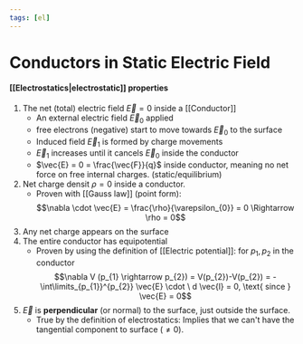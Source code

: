 ```yaml
---
tags: [el]
---
```

# Conductors in Static Electric Field
#### [[Electrostatics|electrostatic]] properties
1. The net (total) electric field $\vec{E} = 0$ inside a [[Conductor]]
	- An external electric field $\vec{E}_{0}$ applied
	- free electrons (negative) start to move towards $\vec{E}_{0}$ to the surface
	- Induced field $\vec{E}_{1}$ is formed by charge movements
	- $\vec{E}_1$ increases until it cancels $\vec{E}_{0}$ inside the conductor
	- $\vec{E} = 0 = \frac{\vec{F}}{q}$ inside conductor, meaning no net force on free internal charges. (static/equilibrium)
2. Net charge densit $\rho = 0$ inside a conductor.
	- Proven with [[Gauss law]] (point form): $$\nabla \cdot \vec{E} = \frac{\rho}{\varepsilon_{0}} = 0 \Rightarrow \rho = 0$$
3. Any net charge appears on the surface
4. The entire conductor has equipotential
	- Proven by using the definition of [[Electric potential]]:
		  for $p_{1}, p_{2}$ in the conductor $$\nabla V (p_{1} \rightarrow p_{2}) = V(p_{2})-V(p_{2}) = - \int\limits_{p_{1}}^{p_{2}} \vec{E} \cdot \ d \vec{l} = 0, \text{ since } \vec{E} = 0$$
5. $\vec{E}$ is **perpendicular** (or normal) to the surface, just outside the surface.
	- True by the definition of electrostatics:
	Implies that we can't have the tangential component to surface ($\neq 0$).